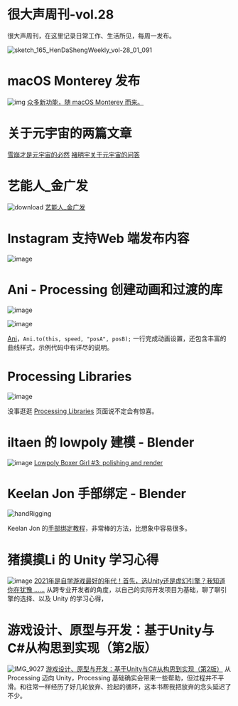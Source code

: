 # 很大声周刊-vol.28
很大声周刊，在这里记录日常工作、生活所见，每周一发布。

![sketch_165_HenDaShengWeekly_vol-28_01_091](https://user-images.githubusercontent.com/20842136/141737990-fcb41c73-1aab-4000-b64b-a4a73deba2ee.png)

# macOS Monterey 发布
![img](https://user-images.githubusercontent.com/20842136/141738124-eff3825d-1959-4367-808a-ee4af4805132.png)
[众多新功能，随 macOS Monterey 而来。](https://www.apple.com.cn/macos/monterey/features/)

# 关于元宇宙的两篇文章
[雪崩才是元宇宙的必然](https://mp.weixin.qq.com/s/NgIkudVZrnbA1KwZfEgoQQ)
[褚明宇关于元宇宙的问答](https://weibo.com/ttwenda/p/show?id=2310684697948834628036&luicode=10000736)

# 艺能人_金广发
![download](https://user-images.githubusercontent.com/20842136/141739204-504a8e19-6a79-4568-9884-40a06fd3fbbd.jpg)
[艺能人_金广发](https://weibo.com/u/2081667845?tabtype=newVideo)

# Instagram 支持Web 端发布内容
![image](https://user-images.githubusercontent.com/20842136/141739478-e14e6fd5-4fe3-4855-8bd5-d92d1bf39b22.png)

# Ani - Processing 创建动画和过渡的库
![image](https://user-images.githubusercontent.com/20842136/141739647-bc053cab-463b-4df8-ac57-7384374bce74.png)

![image](https://user-images.githubusercontent.com/20842136/141740731-5aba8399-80fc-4fee-86f2-86f532c20a24.png)

[Ani](http://www.looksgood.de/libraries/Ani/)，`Ani.to(this, speed, "posA", posB);` 一行完成动画设置，还包含丰富的曲线样式，示例代码中有详尽的说明。

# Processing Libraries
![image](https://user-images.githubusercontent.com/20842136/141741026-699971bb-858f-4a99-8034-c0959b033ff2.png)

没事逛逛 [Processing Libraries](https://processing.org/reference/libraries/) 页面说不定会有惊喜。

# iltaen 的 lowpoly 建模 - Blender
![image](https://user-images.githubusercontent.com/20842136/141741173-46386921-2cbc-4e9c-8469-e50f2d107014.png)
[Lowpoly Boxer Girl #3: polishing and render](https://www.youtube.com/watch?v=xrqDEoSrft0&t=6s)

# Keelan Jon 手部绑定 - Blender
![handRigging](https://user-images.githubusercontent.com/20842136/141741283-b633356c-e0f1-45e1-a4d7-f01965545575.gif)

Keelan Jon 的[手部绑定教程](https://www.youtube.com/watch?v=KpokgpH1VvE&t=15s)，非常棒的方法，比想象中容易很多。

# 猪摸摸Li 的 Unity 学习心得
![image](https://user-images.githubusercontent.com/20842136/141741978-3ec5b56b-125c-417c-8d94-a0fe3e09e6db.png)
[2021年是自学游戏最好的年代！首先，选Unity还是虚幻引擎？我知道你在犹豫 ......](https://www.bilibili.com/video/BV1HA41137AN?spm_id_from=333.999.0.0)
从跨专业开发者的角度，以自己的实际开发项目为基础，聊了聊引擎的选择、以及 Unity 的学习心得，

# 游戏设计、原型与开发：基于Unity与C#从构思到实现（第2版）
![IMG_9027](https://user-images.githubusercontent.com/20842136/141753815-8eaf3e6b-4182-4d4c-980a-e92ea2de578e.jpeg)
[游戏设计、原型与开发：基于Unity与C#从构思到实现（第2版）](https://book.douban.com/subject/35100086/)
从 Processing 迈向 Unity，Processing 基础确实会带来一些帮助，但过程并不平滑。和往常一样经历了好几轮放弃、捡起的循环，这本书帮我把放弃的念头延迟了不少。